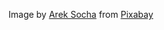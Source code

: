 Image by <a href="https://pixabay.com/users/qimono-1962238/?utm_source=link-attribution&utm_medium=referral&utm_campaign=image&utm_content=1876659">Arek Socha</a> from <a href="https://pixabay.com//?utm_source=link-attribution&utm_medium=referral&utm_campaign=image&utm_content=1876659">Pixabay</a>